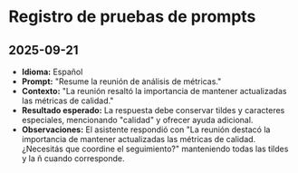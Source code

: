 # Registro de pruebas de prompts

## 2025-09-21
- **Idioma:** Español
- **Prompt:** "Resume la reunión de análisis de métricas."
- **Contexto:** "La reunión resaltó la importancia de mantener actualizadas las métricas de calidad."
- **Resultado esperado:** La respuesta debe conservar tildes y caracteres especiales, mencionando "calidad" y ofrecer ayuda adicional.
- **Observaciones:** El asistente respondió con "La reunión destacó la importancia de mantener actualizadas las métricas de calidad. ¿Necesitás que coordine el seguimiento?" manteniendo todas las tildes y la ñ cuando corresponde.
